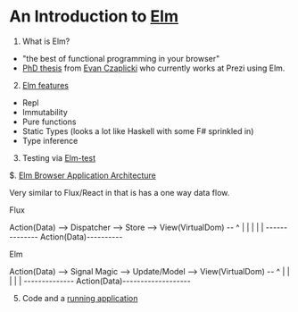 # An Introduction to [Elm](http://elm-lang.org/)

1. What is Elm? 

* "the best of functional programming in your browser"
* [PhD thesis](http://elm-lang.org/papers/concurrent-frp.pdf) 
from [Evan Czaplicki](https://twitter.com/czaplic) who currently
works at Prezi using Elm.

2. [Elm features](http://elm-lang.org/docs/syntax)

* Repl
* Immutability
* Pure functions
* Static Types (looks a lot like Haskell with some F# sprinkled in)
* Type inference

3. Testing via [Elm-test](https://github.com/rtfeldman/node-elm-test)

$. [Elm Browser Application Architecture](https://github.com/evancz/elm-architecture-tutorial/)

Very similar to Flux/React in that is has a one way data flow.

Flux

Action(Data) --> Dispatcher --> Store --> View(VirtualDom) --
                       ^                                     |
                       |                                     |
                       |                                     |
                        -------------- Action(Data)----------
                       
Elm

Action(Data) --> Signal Magic --> Update/Model --> View(VirtualDom) --
                       ^                                              |
                       |                                              |
                       |                                              |
                        -------------- Action(Data)-------------------
                        
                        
5. Code and a [running application](http://buzzword-bingo-elm.cfapps.io/)


